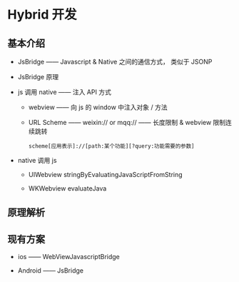# Hybrid 开发

## 基本介绍

- JsBridge —— Javascript & Native 之间的通信方式， 类似于 JSONP

- JsBridge 原理

- js 调用 native —— 注入 API 方式

    - webview —— 向 js 的 window 中注入对象 / 方法

    - URL Scheme —— weixin:// or mqq:// —— 长度限制 & webview 限制连续跳转

        ```
        scheme[应用表示]://[path:某个功能][?query:功能需要的参数]
        ```

- native 调用 js

    - UIWebview stringByEvaluatingJavaScriptFromString

    - WKWebview evaluateJava

## 原理解析

## 现有方案

- ios —— WebViewJavascriptBridge

- Android —— JsBridge